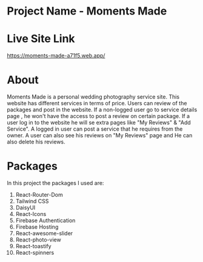# Project Name - Moments Made

# Live Site Link
https://moments-made-a71f5.web.app/

# About
Moments Made is a personal wedding photography service site. This website has different services in terms of price.
Users can review of the packages and post in the website. If a non-logged user go to service details page , he won't have the access to post a review on certain package. If a user log in to the website he will se extra pages like "My Reviews" & "Add Service". A logged in user can post a service that he requires from the owner. A user can also see his reviews on "My Reviews" page and He can also delete his reviews.

# Packages
In this project the packages I used are:
1. React-Router-Dom
2. Tailwind CSS
3. DaisyUI
4. React-Icons
5. Firebase Authentication
6. Firebase Hosting
7. React-awesome-slider
8. React-photo-view
9. React-toastify
10. React-spinners